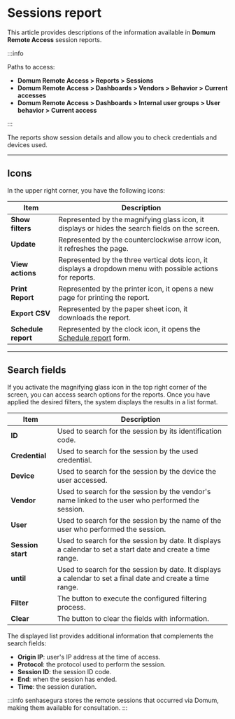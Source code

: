# Sessions report

This article provides descriptions of the information available in **Domum Remote Access** session reports. 

:::info

Paths to access:

* **Domum Remote Access > Reports > Sessions**
* **Domum Remote Access > Dashboards > Vendors > Behavior > Current accesses**
* **Domum Remote Access > Dashboards > Internal user groups > User behavior > Current access**

:::

The reports show session details and allow you to check credentials and devices used.

* * *
## Icons
In the upper right corner, you have the following icons:


| Item | Description |
| --- | --- |
| **Show filters** | Represented by the magnifying glass icon, it displays or hides the search fields on the screen. |
| **Update** | Represented by the counterclockwise arrow icon, it refreshes the page.|
| **View actions** | Represented by the three vertical dots icon, it displays a dropdown menu with possible actions for reports. |
| **Print Report** | Represented by the printer icon, it opens a new page for printing the report.|
| **Export CSV** | Represented by the paper sheet icon, it downloads the report. |
| **Schedule report** | Represented by the clock icon, it opens the [Schedule report](/v3-32/docs/general-information-how-to-issue-download-and-schedule-device-reports) form. |

* * *
## Search fields
If you activate the magnifying glass icon in the top right corner of the screen, you can access search options for the reports. Once you have applied the desired filters, the system displays the results in a list format.

| Item | Description |
| --- | --- |
| **ID** | Used to search for the session by its identification code.|
| **Credential** | Used to search for the session by the used credential.|
|**Device** | Used to search for the session by the device the user accessed. |
| **Vendor** | Used to search for the session by the vendor's name linked to the user who performed the session. |
| **User** | Used to search for the session by the name of the user who performed the session.|
|**Session start** |Used to search for the session by date. It displays a calendar to set a start date and create a time range.|
| **until** | Used to search for the session by date. It displays a calendar to set a final date and create a time range. |
| **Filter** | The button to execute the configured filtering process.|
| **Clear** | The button to clear the fields with information. |

The displayed list provides additional information that complements the search fields:

* **Origin IP**:  user's IP address at the time of access.
* **Protocol**:  the protocol used to perform the session.
* **Session ID**:  the session ID code.
* **End**:  when the session has ended.
* **Time**:  the session duration.

:::info
senhasegura stores the remote sessions that occurred via Domum, making them available for consultation.
:::


